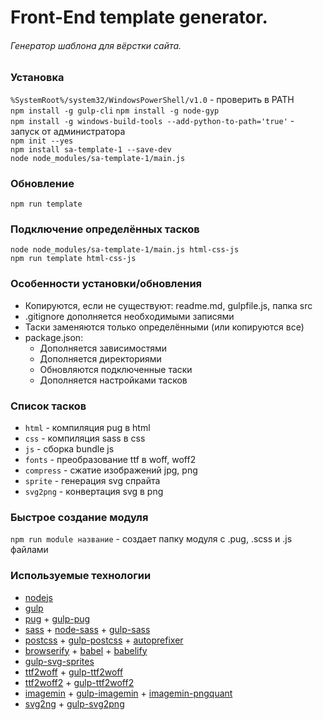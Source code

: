 # Front-End template generator. #
###### Генератор шаблона для вёрстки сайта. ######

### Установка ###
`%SystemRoot%/system32/WindowsPowerShell/v1.0` - проверить в PATH  
`npm install -g gulp-cli` 
`npm install -g node-gyp`   
`npm install -g windows-build-tools --add-python-to-path='true'` - запуск от администратора  
`npm init --yes`  
`npm install sa-template-1 --save-dev`  
`node node_modules/sa-template-1/main.js`  

### Обновление ###
`npm run template`  

### Подключение определённых тасков ###
`node node_modules/sa-template-1/main.js html-css-js`  
`npm run template html-css-js`  

### Особенности установки/обновления ###
* Копируются, если не существуют: readme.md, gulpfile.js, папка src
* .gitignore дополняется необходимыми записями
* Таски заменяются только определёнными (или копируются все)
* package.json:
  * Дополняется зависимостями
  * Дополняется директориями
  * Обновляются подключенные таски 
  * Дополняется настройками тасков

### Список тасков ###
* `html` - компиляция pug в html
* `css` - компиляция sass в css
* `js` - сборка bundle js
* `fonts` - преобразование ttf в woff, woff2
* `compress` - сжатие изображений jpg, png
* `sprite` - генерация svg спрайта
* `svg2png` - конвертация svg в png

### Быстрое создание модуля ###
`npm run module название` - создает папку модуля с .pug, .scss и .js файлами  

### Используемые технологии ###
* [nodejs](https://nodejs.org/)
* [gulp](https://gulpjs.com/)
* [pug](https://pugjs.org/) + [gulp-pug](https://github.com/gulp-community/gulp-pug)
* [sass](https://sass-lang.com/) + [node-sass](https://github.com/sass/node-sass) + [gulp-sass](https://github.com/dlmanning/gulp-sass)
* [postcss](https://github.com/postcss/postcss) + [gulp-postcss](https://github.com/postcss/gulp-postcss) + [autoprefixer](https://autoprefixer.github.io/ru/)
* [browserify](http://browserify.org/) + [babel](https://babeljs.io/) + [babelify](https://github.com/babel/babelify)
* [gulp-svg-sprites](https://github.com/shakyshane/gulp-svg-sprites)
* [ttf2woff](https://github.com/fontello/ttf2woff) + [gulp-ttf2woff](https://github.com/nfroidure/gulp-ttf2woff)
* [ttf2woff2](https://github.com/nfroidure/ttf2woff2) + [gulp-ttf2woff2](https://github.com/nfroidure/gulp-ttf2woff2)
* [imagemin](https://github.com/imagemin/imagemin) + [gulp-imagemin](https://github.com/sindresorhus/gulp-imagemin) + [imagemin-pngquant](https://github.com/imagemin/imagemin-pngquant)
* [svg2ng](https://github.com/domenic/svg2png) + [gulp-svg2png](https://github.com/akoenig/gulp-svg2png)